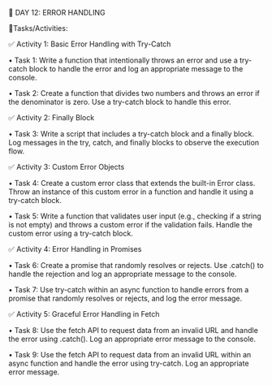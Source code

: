 🔴 DAY 12: ERROR HANDLING

💨Tasks/Activities:

✅ Activity 1: Basic Error Handling with Try-Catch

• Task 1: Write a function that intentionally throws an error and use a try-catch block to handle the error and log an appropriate message to the console.

• Task 2: Create a function that divides two numbers and throws an error if the denominator is zero. Use a try-catch block to handle this error.

✅ Activity 2: Finally Block

• Task 3: Write a script that includes a try-catch block and a finally block. Log messages in the try, catch, and finally blocks to observe the execution flow.

✅ Activity 3: Custom Error Objects

• Task 4: Create a custom error class that extends the built-in Error class. Throw an instance of this custom error in a function and handle it using a try-catch block.

• Task 5: Write a function that validates user input (e.g., checking if a string is not empty) and throws a custom error if the validation fails. Handle the custom error using a try-catch block.

✅ Activity 4: Error Handling in Promises

• Task 6: Create a promise that randomly resolves or rejects. Use .catch() to handle the rejection and log an appropriate message to the console.

• Task 7: Use try-catch within an async function to handle errors from a promise that randomly resolves or rejects, and log the error message.

✅ Activity 5: Graceful Error Handling in Fetch

• Task 8: Use the fetch API to request data from an invalid URL and handle the error using .catch(). Log an appropriate error message to the console.

• Task 9: Use the fetch API to request data from an invalid URL within an async function and handle the error using try-catch. Log an appropriate error message.
